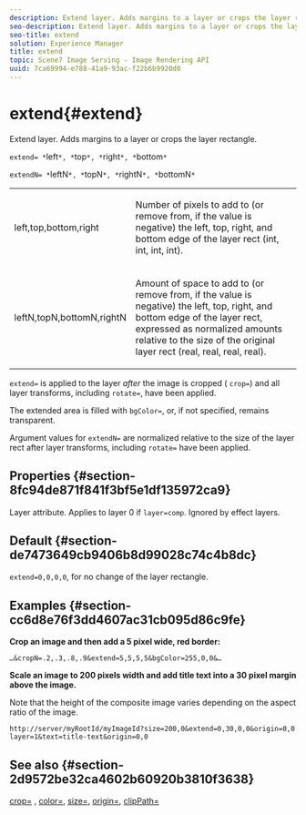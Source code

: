 ```yaml
---
description: Extend layer. Adds margins to a layer or crops the layer rectangle.
seo-description: Extend layer. Adds margins to a layer or crops the layer rectangle.
seo-title: extend
solution: Experience Manager
title: extend
topic: Scene7 Image Serving - Image Rendering API
uuid: 7ca69994-e788-41a9-93ac-f22b6b9920d0
---
```


# extend{#extend}

Extend layer. Adds margins to a layer or crops the layer rectangle.

 `extend= *`left`*, *`top`*, *`right`*, *`bottom`*`

`extendN= *`leftN`*, *`topN`*, *`rightN`*, *`bottomN`*`

<table id="simpletable_1DCCD469712B423C8154630127DC5F54"> 
 <tr class="strow"> 
  <td class="stentry"> <p><span class="codeph"> <span class="varname"> left,top,bottom,right</span></span> </p></td> 
  <td class="stentry"> <p>Number of pixels to add to (or remove from, if the value is negative) the left, top, right, and bottom edge of the layer rect (int, int, int, int). </p></td> 
 </tr> 
 <tr class="strow"> 
  <td class="stentry"> <p><span class="codeph"> <span class="varname"> leftN,topN,bottomN,rightN</span></span> </p></td> 
  <td class="stentry"> <p>Amount of space to add to (or remove from, if the value is negative) the left, top, right, and bottom edge of the layer rect, expressed as normalized amounts relative to the size of the original layer rect (real, real, real, real). </p></td> 
 </tr> 
</table>

`extend=` is applied to the layer *after* the image is cropped ( `crop=`) and all layer transforms, including `rotate=`, have been applied.

The extended area is filled with `bgColor=`, or, if not specified, remains transparent.

Argument values for `extendN=` are normalized relative to the size of the layer rect after layer transforms, including `rotate=` have been applied.

## Properties {#section-8fc94de871f841f3bf5e1df135972ca9}

Layer attribute. Applies to layer 0 if `layer=comp`. Ignored by effect layers.

## Default {#section-de7473649cb9406b8d99028c74c4b8dc}

`extend=0,0,0,0`, for no change of the layer rectangle.

## Examples {#section-cc6d8e76f3dd4607ac31cb095d86c9fe}

**Crop an image and then add a 5 pixel wide, red border:**

`…&cropN=.2,.3,.8,.9&extend=5,5,5,5&bgColor=255,0,0&…`

**Scale an image to 200 pixels width and add title text into a 30 pixel margin above the image.**

Note that the height of the composite image varies depending on the aspect ratio of the image.

`http://server/myRootId/myImageId?size=200,0&extend=0,30,0,0&origin=0,0 layer=1&text=title-text&origin=0,0`

## See also {#section-2d9572be32ca4602b60920b3810f3638}

[crop=](../../../../../is-api/http-ref/image-serving-api-ref/c-http-protocol-reference/c-command-reference/r-crop.md#reference-6fd0f6399966446ab4425ce050572eab) , [color=](r_is_http_color.md#reference_0FDB264A3AED4BD78451BB55311F6E93), [size=](../../../../../is-api/http-ref/image-serving-api-ref/c-http-protocol-reference/c-data-types/r-size.md#reference-04d383f32c7b4003bed9978cb854747b), [origin=](../../../../../is-api/http-ref/image-serving-api-ref/c-http-protocol-reference/c-command-reference/r-origin.md#reference-e11c7ac06e2240cc884c3fec98f05138), [clipPath=](../../../../../is-api/http-ref/image-serving-api-ref/c-http-protocol-reference/c-command-reference/r-clippath.md#reference-8139b1b52dc54749b51b109521ddf83d) 
